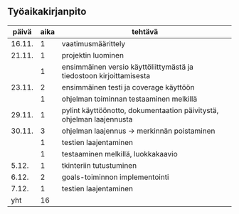 ## Työaikakirjanpito


| päivä | aika | tehtävä |
| --- | --- | --- |
| 16.11. | 1 | vaatimusmäärittely |
| 21.11. | 1 | projektin luominen |
| | 1 | ensimmäinen versio käyttöliittymästä ja tiedostoon kirjoittamisesta |
| 23.11. | 2 | ensimmäinen testi ja coverage käyttöön |
| | 1 | ohjelman toiminnan testaaminen melkillä |
| 29.11. | 1 | pylint käyttöönotto, dokumentaation päivitystä, ohjelman laajennusta |
| 30.11. | 3 | ohjelman laajennus -> merkinnän poistaminen |
| | 1 | testien laajentaminen |
| | 1 | testaaminen melkillä, luokkakaavio |
| 5.12. | 1 | tkinteriin tutustuminen |
| 6.12. | 2 | goals-toiminnon implementointi |
| 7.12. | 1 | testien laajentaminen |
| yht | 16 | |